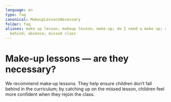 ```yaml
---
language: en
type: faq
canonical: MakeupLessonsNecessary
folder: faq
aliases: make up lesson; makeup lesson; make-up; do I need a make up; catch up; fall
  behind; absence; missed class
---
```

# Make‑up lessons — are they necessary?

We recommend make‑up lessons. They help ensure children don’t fall behind in the curriculum; by catching up on the missed lesson, children feel more confident when they rejoin the class.